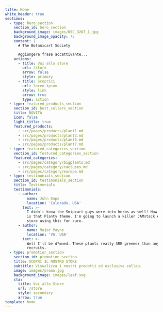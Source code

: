 ```yaml
---
title: Home
white_header: true
sections:
  - type: hero_section
    section_id: hero_section
    background_image: images/DSC_3267_1.jpg
    background_image_opacity: 75
    content: |
      # The Botanicart Society

      Aggiungere frase accattivante...
    actions:
      - title: Vai allo store
        url: /store
        arrow: false
        style: primary
      - title: Scoprici
        url: lorem-ipsum
        style: link
        arrow: true
        type: action
  - type: featured_products_section
    section_id: best_sellers_section
    title: NOVITÀ
    icon: false
    light_title: true
    featured_products:
      - src/pages/products/plant1.md
      - src/pages/products/plant3.md
      - src/pages/products/plant5.md
      - src/pages/products/plant7.md
  - type: featured_categories_section
    section_id: featured_categories_section
    featured_categories:
      - src/pages/category/bigplants.md
      - src/pages/category/cactuses.md
      - src/pages/category/europe.md
  - type: testimonials_section
    section_id: testimonials_section
    title: Testimonials
    testimonials:
      - author:
          name: John Dope
          location: 'Colorado, USA'
        text: >-
          I didn't know the Snipcart guys were into herbs as well! How beautiful
          is that Planty theme. I'm going to launch a killer JAMstack e-commerce
          store using this for sure.
      - author:
          name: Major Payne
          location: 'VA, USA'
        text: >-
          Well I'll be d*mned. These plants really ARE greener than any of my
          recruits.
  - type: promotion_section
    section_id: promotion_section
    title: SCOPRI IL NOSTRO STORE
    subtitle: Visualizza i nostri prodotti ed esclusive collab.
    image: images/promo.jpg
    background_image: images/leaf.svg
    cta:
      title: Vai allo Store
      url: /store
      style: secondary
      arrow: true
template: home
---
```

